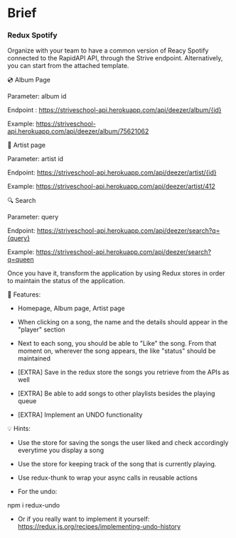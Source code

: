 # Brief

### Redux Spotify



 

Organize with your team to have a common version of Reacy Spotify connected to the RapidAPI API, through the Strive endpoint. Alternatively, you can start from the attached template.

 

💿 Album Page

 

Parameter: album id

Endpoint : https://striveschool-api.herokuapp.com/api/deezer/album/{id}

Example: https://striveschool-api.herokuapp.com/api/deezer/album/75621062

 

🎸 Artist page

 

Parameter: artist id

Endpoint: https://striveschool-api.herokuapp.com/api/deezer/artist/{id}

Example: https://striveschool-api.herokuapp.com/api/deezer/artist/412

 

🔍 Search

 

Parameter: query

Endpoint: https://striveschool-api.herokuapp.com/api/deezer/search?q={query}

Example: https://striveschool-api.herokuapp.com/api/deezer/search?q=queen

 

Once you have it, transform the application by using Redux stores in order to maintain the status of the application.

 

📑 Features:

 

- Homepage, Album page, Artist page

- When clicking on a song, the name and the details should appear in the "player" section

- Next to each song, you should be able to "Like" the song. From that moment on, wherever the song appears, the like "status" should be maintained

- [EXTRA] Save in the redux store the songs you retrieve from the APIs as well

- [EXTRA] Be able to add songs to other playlists besides the playing queue

- [EXTRA] Implement an UNDO functionality

 

💡 Hints:

 

- Use the store for saving the songs the user liked and check accordingly everytime you display a song

- Use the store for keeping track of the song that is currently playing.

- Use redux-thunk to wrap your async calls in reusable actions

- For the undo:

npm i redux-undo
- Or if you really want to implement it yourself: https://redux.js.org/recipes/implementing-undo-history
